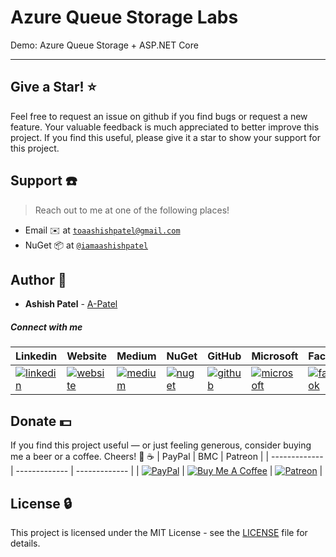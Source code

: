 # Azure Queue Storage Labs
Demo: Azure Queue Storage + ASP.NET Core 






---



## Give a Star! :star:
Feel free to request an issue on github if you find bugs or request a new feature. Your valuable feedback is much appreciated to better improve this project. If you find this useful, please give it a star to show your support for this project.


## Support :telephone:
> Reach out to me at one of the following places!

- Email :envelope: at <a href="mailto:toaashishpatel@gmail.com" target="_blank">`toaashishpatel@gmail.com`</a>
- NuGet :package: at <a href="https://www.nuget.org/profiles/iamaashishpatel" target="_blank">`@iamaashishpatel`</a>


## Author :boy:

* **Ashish Patel** - [A-Patel](https://github.com/a-patel)


##### Connect with me

| Linkedin | Website | Medium | NuGet | GitHub | Microsoft | Facebook | Twitter | Instagram | Tumblr |
|----------|----------|----------|----------|----------|----------|----------|----------|----------|----------|
| [![linkedin](https://img.icons8.com/ios-filled/96/000000/linkedin.png)](https://www.linkedin.com/in/iamaashishpatel) | [![website](https://img.icons8.com/wired/96/000000/domain.png)](https://aashishpatel.netlify.app/) | [![medium](https://img.icons8.com/ios-filled/96/000000/medium-monogram.png)](https://medium.com/@iamaashishpatel) | [![nuget](https://img.icons8.com/windows/96/000000/nuget.png)](https://nuget.org/profiles/iamaashishpatel) | [![github](https://img.icons8.com/ios-glyphs/96/000000/github.png)](https://github.com/a-patel) | [![microsoft](https://img.icons8.com/ios-filled/90/000000/microsoft.png)](https://docs.microsoft.com/en-us/users/iamaashishpatel) | [![facebook](https://img.icons8.com/ios-filled/90/000000/facebook.png)](https://www.facebook.com/aashish.mrcool) | [![twitter](https://img.icons8.com/ios-filled/96/000000/twitter.png)](https://twitter.com/aashish_mrcool) | [![instagram](https://img.icons8.com/ios-filled/90/000000/instagram-new.png)](https://www.instagram.com/iamaashishpatel/) | [![tumblr](https://img.icons8.com/ios-filled/96/000000/tumblr--v1.png)](https://iamaashishpatel.tumblr.com/) |


## Donate :dollar:
If you find this project useful — or just feeling generous, consider buying me a beer or a coffee. Cheers! :beers: :coffee:
| PayPal | BMC | Patreon |
| ------------- | ------------- | ------------- |
| [![PayPal](https://www.paypalobjects.com/webstatic/en_US/btn/btn_donate_pp_142x27.png)](https://www.paypal.me/iamaashishpatel) | [![Buy Me A Coffee](https://www.buymeacoffee.com/assets/img/custom_images/orange_img.png)](https://www.buymeacoffee.com/iamaashishpatel) | [![Patreon](https://c5.patreon.com/external/logo/become_a_patron_button.png)](https://www.patreon.com/iamaashishpatel) |


## License :lock:

This project is licensed under the MIT License - see the [LICENSE](LICENSE) file for details.
